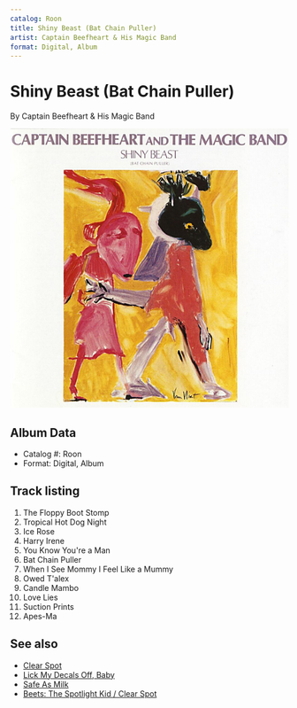 ```yaml
---
catalog: Roon
title: Shiny Beast (Bat Chain Puller)
artist: Captain Beefheart & His Magic Band
format: Digital, Album
---
```


# Shiny Beast (Bat Chain Puller)

By Captain Beefheart & His Magic Band

![](../../assets/albumcovers/Captain_Beefheart_and_His_Magic_Band-Shiny_Beast_Bat_Chain_Puller.png)

## Album Data

- Catalog #: Roon
- Format: Digital, Album


## Track listing


1. The Floppy Boot Stomp
2. Tropical Hot Dog Night
3. Ice Rose
4. Harry Irene
5. You Know You're a Man
6. Bat Chain Puller
7. When I See Mommy I Feel Like a Mummy
8. Owed T'alex
9. Candle Mambo
10. Love Lies
11. Suction Prints
12. Apes-Ma


## See also

- [Clear Spot](Clear_Spot.md)
- [Lick My Decals Off, Baby](Lick_My_Decals_Off__Baby.md)
- [Safe As Milk](Safe_As_Milk.md)
- [Beets: The Spotlight Kid / Clear Spot](../../Beets/Captain_Beefheart_and_His_Magic_Band/The_Spotlight_Kid_-_Clear_Spot.md)
